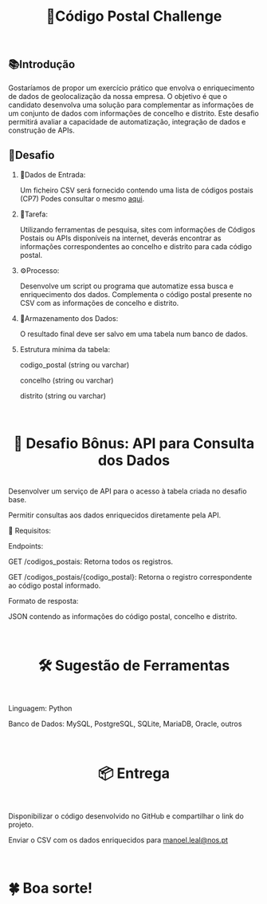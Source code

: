 <div align="center">
		<h1>🚀Código Postal Challenge</h1>
    <br>
</div>

## 📚Introdução
Gostaríamos de propor um exercício prático que envolva o enriquecimento de dados de geolocalização da nossa empresa. O objetivo é que o candidato desenvolva uma solução para complementar as informações de um conjunto de dados com informações de concelho e distrito. Este desafio permitirá avaliar a capacidade de automatização, integração de dados e construção de APIs.

## 🧩Desafio
1) 📂Dados de Entrada:
   
   Um ficheiro CSV será fornecido contendo uma lista de códigos postais (CP7) Podes consultar o mesmo [aqui](https://github.com/omanoelleal/codigo-postal-challenge-/blob/main/data/cp7_data.csv).

3) 🎯Tarefa:
   
   Utilizando ferramentas de pesquisa, sites com informações de Códigos Postais ou APIs disponíveis na internet, deverás encontrar as informações correspondentes ao concelho e distrito para cada código postal.

5) ⚙️Processo:

   Desenvolve um script ou programa que automatize essa busca e enriquecimento dos dados.
   Complementa o código postal presente no CSV com as informações de concelho e distrito.

4) 💾Armazenamento dos Dados:

   O resultado final deve ser salvo em uma tabela num banco de dados.

6) Estrutura mínima da tabela:
   
   codigo_postal (string ou varchar)
   
   concelho (string ou varchar)
   
   distrito (string ou varchar)

<div align="center">
    <br>
		<h1>
        🚀 Desafio Bônus: API para Consulta dos Dados
    </h1>
    <br>
</div>
Desenvolver um serviço de API para o acesso à tabela criada no desafio base.

Permitir consultas aos dados enriquecidos diretamente pela API.

🔗 Requisitos:

Endpoints:

GET /codigos_postais: Retorna todos os registros.

GET /codigos_postais/{codigo_postal}: Retorna o registro correspondente ao código postal informado.

Formato de resposta:

JSON contendo as informações do código postal, concelho e distrito.

<div align="center">
    <br>
		<h1>
        🛠️ Sugestão de Ferramentas
    </h1>
    <br>
</div>

Linguagem: Python

Banco de Dados: MySQL, PostgreSQL, SQLite, MariaDB, Oracle, outros

<div align="center">
    <br>
		<h1>
        📦 Entrega
    </h1>
    <br>
</div>

Disponibilizar o código desenvolvido no GitHub e compartilhar o link do projeto.

Enviar o CSV com os dados enriquecidos para manoel.leal@nos.pt

<div align="left">
    <br>
		<h1>
        🍀 Boa sorte!
    </h1>
    <br>
</div>


